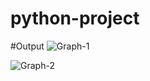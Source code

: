 # python-project

#Output
![Graph-1](https://user-images.githubusercontent.com/125332797/221331111-f92411dc-1d99-4623-ac7a-91ff06ea521a.png)


![Graph-2](https://user-images.githubusercontent.com/125332797/221331185-5c0671d8-110d-42c0-8502-e067bf7c9fd6.png)


